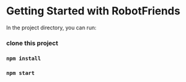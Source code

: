 # Getting Started with RobotFriends
In the project directory, you can run:

### clone this project
### `npm install`
### `npm start`




